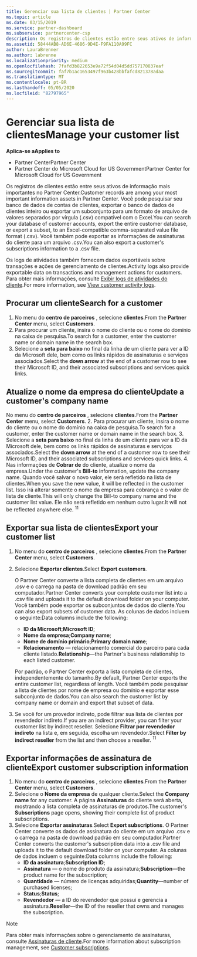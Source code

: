 ```yaml
---
title: Gerenciar sua lista de clientes | Partner Center
ms.topic: article
ms.date: 03/15/2019
ms.service: partner-dashboard
ms.subservice: partnercenter-csp
description: Os registros de clientes estão entre seus ativos de informações mais importantes. Saiba como exibir, Pesquisar, atualizar e exportar informações em sua lista de clientes.
ms.assetid: 58444AB8-AD6E-4686-9D4E-F9FA110A99FC
author: LauraBrenner
ms.author: labrenne
ms.localizationpriority: medium
ms.openlocfilehash: 7fafd3b822653e9a72f54d04d5dd757170837eaf
ms.sourcegitcommit: faf7b1ac1653497f963b428bbfafcd821378adaa
ms.translationtype: MT
ms.contentlocale: pt-BR
ms.lasthandoff: 05/05/2020
ms.locfileid: "82797965"
---
```

# <a name="manage-your-customer-list"></a><span data-ttu-id="c439a-104">Gerenciar sua lista de clientes</span><span class="sxs-lookup"><span data-stu-id="c439a-104">Manage your customer list</span></span>

<span data-ttu-id="c439a-105">**Aplica-se a**</span><span class="sxs-lookup"><span data-stu-id="c439a-105">**Applies to**</span></span>

-  <span data-ttu-id="c439a-106">Partner Center</span><span class="sxs-lookup"><span data-stu-id="c439a-106">Partner Center</span></span>
-  <span data-ttu-id="c439a-107">Partner Center do Microsoft Cloud for US Government</span><span class="sxs-lookup"><span data-stu-id="c439a-107">Partner Center for Microsoft Cloud for US Government</span></span>


<span data-ttu-id="c439a-108">Os registros de clientes estão entre seus ativos de informação mais importantes no Partner Center.</span><span class="sxs-lookup"><span data-stu-id="c439a-108">Customer records are among your most important information assets in Partner Center.</span></span> <span data-ttu-id="c439a-109">Você pode pesquisar seu banco de dados de contas de clientes, exportar o banco de dados de clientes inteiro ou exportar um subconjunto para um formato de arquivo de valores separados por vírgula (.csv) compatível com o Excel.</span><span class="sxs-lookup"><span data-stu-id="c439a-109">You can search your database of customer accounts, export the entire customer database, or export a subset, to an Excel-compatible comma-separated value file format (.csv).</span></span> <span data-ttu-id="c439a-110">Você também pode exportar as informações de assinaturas do cliente para um arquivo .csv.</span><span class="sxs-lookup"><span data-stu-id="c439a-110">You can also export a customer's subscriptions information to a .csv file.</span></span>

<span data-ttu-id="c439a-111">Os logs de atividades também fornecem dados exportáveis sobre transações e ações de gerenciamento de clientes.</span><span class="sxs-lookup"><span data-stu-id="c439a-111">Activity logs also provide exportable data on transactions and management actions for customers.</span></span> <span data-ttu-id="c439a-112">Para obter mais informações, consulte [Exibir logs de atividades do cliente](activity-logs.md).</span><span class="sxs-lookup"><span data-stu-id="c439a-112">For more information, see [View customer activity logs](activity-logs.md).</span></span>


## <a name="search-for-a-customer"></a><span data-ttu-id="c439a-113">Procurar um cliente</span><span class="sxs-lookup"><span data-stu-id="c439a-113">Search for a customer</span></span>

1.  <span data-ttu-id="c439a-114">No menu do **centro de parceiros** , selecione **clientes**.</span><span class="sxs-lookup"><span data-stu-id="c439a-114">From the **Partner Center** menu, select **Customers**.</span></span>
2.  <span data-ttu-id="c439a-115">Para procurar um cliente, insira o nome do cliente ou o nome do domínio na caixa de pesquisa.</span><span class="sxs-lookup"><span data-stu-id="c439a-115">To search for a customer, enter the customer name or domain name in the search box.</span></span>
3.  <span data-ttu-id="c439a-116">Selecione a **seta para baixo** no final da linha de um cliente para ver a ID da Microsoft dele, bem como os links rápidos de assinaturas e serviços associados.</span><span class="sxs-lookup"><span data-stu-id="c439a-116">Select the **down arrow** at the end of a customer row to see their Microsoft ID, and their associated subscriptions and services quick links.</span></span>

## <a name="update-a-customers-company-name"></a><span data-ttu-id="c439a-117">Atualize o nome da empresa do cliente</span><span class="sxs-lookup"><span data-stu-id="c439a-117">Update a customer's company name</span></span>

<span data-ttu-id="c439a-118">No menu do **centro de parceiros** , selecione **clientes**.</span><span class="sxs-lookup"><span data-stu-id="c439a-118">From the **Partner Center** menu, select **Customers**.</span></span>
2.  <span data-ttu-id="c439a-119">Para procurar um cliente, insira o nome do cliente ou o nome do domínio na caixa de pesquisa.</span><span class="sxs-lookup"><span data-stu-id="c439a-119">To search for a customer, enter the customer name or domain name in the search box.</span></span>
3.  <span data-ttu-id="c439a-120">Selecione a **seta para baixo** no final da linha de um cliente para ver a ID da Microsoft dele, bem como os links rápidos de assinaturas e serviços associados.</span><span class="sxs-lookup"><span data-stu-id="c439a-120">Select the **down arrow** at the end of a customer row to see their Microsoft ID, and their associated subscriptions and services quick links.</span></span>
4.  <span data-ttu-id="c439a-121">Nas informações de **Cobrar de** do cliente, atualize o nome da empresa.</span><span class="sxs-lookup"><span data-stu-id="c439a-121">Under the customer's **Bill-to** information, update the company name.</span></span> <span data-ttu-id="c439a-122">Quando você salvar o novo valor, ele será refletido na lista de clientes.</span><span class="sxs-lookup"><span data-stu-id="c439a-122">When you save the new value, it will be reflected in the customer list.</span></span> <span data-ttu-id="c439a-123">Isso irá alterar somente o nome da empresa para cobrança e o valor de lista de cliente.</span><span class="sxs-lookup"><span data-stu-id="c439a-123">This will only change the Bill-to company name and the customer list value.</span></span> <span data-ttu-id="c439a-124">Ele não será refletido em nenhum outro lugar.</span><span class="sxs-lookup"><span data-stu-id="c439a-124">It will not be reflected anywhere else.</span></span>
<span data-ttu-id="c439a-125"><sup>1</sup></span><span class="sxs-lookup"><span data-stu-id="c439a-125"><sup>1</sup></span></span>
## <a name="export-your-customer-list"></a><span data-ttu-id="c439a-126">Exportar sua lista de clientes</span><span class="sxs-lookup"><span data-stu-id="c439a-126">Export your customer list</span></span>

1.  <span data-ttu-id="c439a-127">No menu do **centro de parceiros** , selecione **clientes**.</span><span class="sxs-lookup"><span data-stu-id="c439a-127">From the **Partner Center** menu, select **Customers**.</span></span>
2.  <span data-ttu-id="c439a-128">Selecione **Exportar clientes**.</span><span class="sxs-lookup"><span data-stu-id="c439a-128">Select **Export customers**.</span></span>

    <span data-ttu-id="c439a-129">O Partner Center converte a lista completa de clientes em um arquivo .csv e o carrega na pasta de download padrão em seu computador.</span><span class="sxs-lookup"><span data-stu-id="c439a-129">Partner Center converts your complete customer list into a .csv file and uploads it to the default download folder on your computer.</span></span> <span data-ttu-id="c439a-130">Você também pode exportar os subconjuntos de dados do cliente.</span><span class="sxs-lookup"><span data-stu-id="c439a-130">You can also export subsets of customer data.</span></span> <span data-ttu-id="c439a-131">As colunas de dados incluem o seguinte:</span><span class="sxs-lookup"><span data-stu-id="c439a-131">Data columns include the following:</span></span>

    -   <span data-ttu-id="c439a-132">**ID da Microsoft**;</span><span class="sxs-lookup"><span data-stu-id="c439a-132">**Microsoft ID**;</span></span>
    -   <span data-ttu-id="c439a-133">**Nome da empresa**;</span><span class="sxs-lookup"><span data-stu-id="c439a-133">**Company name**;</span></span>
    -   <span data-ttu-id="c439a-134">**Nome de domínio primário**;</span><span class="sxs-lookup"><span data-stu-id="c439a-134">**Primary domain name**;</span></span>
    -   <span data-ttu-id="c439a-135">**Relacionamento** — relacionamento comercial do parceiro para cada cliente listado.</span><span class="sxs-lookup"><span data-stu-id="c439a-135">**Relationship**—the Partner's business relationship to each listed customer.</span></span>

    <span data-ttu-id="c439a-136">Por padrão, o Partner Center exporta a lista completa de clientes, independentemente do tamanho.</span><span class="sxs-lookup"><span data-stu-id="c439a-136">By default, Partner Center exports the entire customer list, regardless of length.</span></span> <span data-ttu-id="c439a-137">Você também pode pesquisar a lista de clientes por nome de empresa ou domínio e exportar esse subconjunto de dados.</span><span class="sxs-lookup"><span data-stu-id="c439a-137">You can also search the customer list by company name or domain and export that subset of data.</span></span>

3.  <span data-ttu-id="c439a-138">Se você for um provedor indireto, pode filtrar sua lista de clientes por revendedor indireto.</span><span class="sxs-lookup"><span data-stu-id="c439a-138">If you are an indirect provider, you can filter your customer list by indirect reseller.</span></span> <span data-ttu-id="c439a-139">Selecione **Filtrar por revendedor indireto** na lista e, em seguida, escolha um revendedor.</span><span class="sxs-lookup"><span data-stu-id="c439a-139">Select **Filter by indirect reseller** from the list and then choose a reseller.</span></span>
<span data-ttu-id="c439a-140"><sup>1</sup></span><span class="sxs-lookup"><span data-stu-id="c439a-140"><sup>1</sup></span></span>

## <a name="export-customer-subscription-information"></a><span data-ttu-id="c439a-141">Exportar informações de assinatura de cliente</span><span class="sxs-lookup"><span data-stu-id="c439a-141">Export customer subscription information</span></span>

1.  <span data-ttu-id="c439a-142">No menu do **centro de parceiros** , selecione **clientes**.</span><span class="sxs-lookup"><span data-stu-id="c439a-142">From the **Partner Center** menu, select **Customers**.</span></span>
2.  <span data-ttu-id="c439a-143">Selecione o **Nome da empresa** de qualquer cliente.</span><span class="sxs-lookup"><span data-stu-id="c439a-143">Select the **Company name** for any customer.</span></span> <span data-ttu-id="c439a-144">A página **Assinaturas** do cliente será aberta, mostrando a lista completa de assinaturas de produtos.</span><span class="sxs-lookup"><span data-stu-id="c439a-144">The customer's **Subscriptions** page opens, showing their complete list of product subscriptions.</span></span>
3.  <span data-ttu-id="c439a-145">Selecione **Exportar assinaturas**.</span><span class="sxs-lookup"><span data-stu-id="c439a-145">Select **Export subscriptions**.</span></span> <span data-ttu-id="c439a-146">O Partner Center converte os dados de assinatura do cliente em um arquivo .csv e o carrega na pasta de download padrão em seu computador.</span><span class="sxs-lookup"><span data-stu-id="c439a-146">Partner Center converts the customer's subscription data into a .csv file and uploads it to the default download folder on your computer.</span></span> <span data-ttu-id="c439a-147">As colunas de dados incluem o seguinte:</span><span class="sxs-lookup"><span data-stu-id="c439a-147">Data columns include the following:</span></span>
    -   <span data-ttu-id="c439a-148">**ID da assinatura**;</span><span class="sxs-lookup"><span data-stu-id="c439a-148">**Subscription ID**;</span></span>
    -   <span data-ttu-id="c439a-149">**Assinatura** — o nome do produto da assinatura;</span><span class="sxs-lookup"><span data-stu-id="c439a-149">**Subscription**—the product name for the subscription;</span></span>
    -   <span data-ttu-id="c439a-150">**Quantidade** — número de licenças adquiridas;</span><span class="sxs-lookup"><span data-stu-id="c439a-150">**Quantity**—number of purchased licenses;</span></span>
    -   <span data-ttu-id="c439a-151">**Status**;</span><span class="sxs-lookup"><span data-stu-id="c439a-151">**Status**;</span></span>
    -   <span data-ttu-id="c439a-152">**Revendedor** — a ID do revendedor que possui e gerencia a assinatura.</span><span class="sxs-lookup"><span data-stu-id="c439a-152">**Reseller**—the ID of the reseller that owns and manages the subscription.</span></span>

> [!NOTE]  
> <span data-ttu-id="c439a-153">Para obter mais informações sobre o gerenciamento de assinaturas, consulte [Assinaturas de cliente](customer-subscriptions.md).</span><span class="sxs-lookup"><span data-stu-id="c439a-153">For more information about subscription management, see [Customer subscriptions](customer-subscriptions.md).</span></span>

     

 

 



